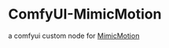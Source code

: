 # ComfyUI-MimicMotion
a comfyui custom node for [MimicMotion](https://github.com/Tencent/MimicMotion)
